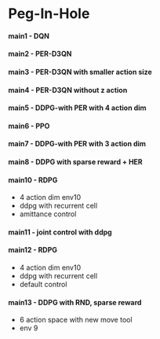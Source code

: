 # Peg-In-Hole 
#### main1 - DQN
#### main2 - PER-D3QN
#### main3 - PER-D3QN with smaller action size
#### main4 - PER-D3QN without z action
#### main5 - DDPG-with PER with 4 action dim
#### main6 - PPO
#### main7 - DDPG-with PER with 3 action dim 
#### main8 - DDPG with sparse reward + HER
#### main10 - RDPG 
* 4 action dim env10
* ddpg with recurrent cell
* amittance control
#### main11 - joint control with ddpg
#### main12 - RDPG
* 4 action dim env10
* ddpg with recurrent cell
* default control
#### main13 - DDPG with RND, sparse reward
* 6 action space with new move tool
* env 9
